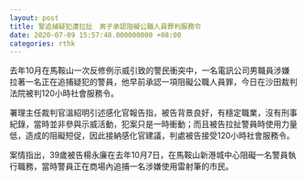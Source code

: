 ```yaml
---
layout: post
title: 警追捕疑犯遭拉扯　男子承認阻礙公職人員罪判服務令
date: 2020-07-09 15:57:48.000000000 +08:00
categories: rthk
---
```


去年10月在馬鞍山一次反修例示威引致的警民衝突中，一名電訊公司男職員涉嫌拉著一名正在追捕疑犯的警員，他早前承認一項阻礙公職人員罪，今日在沙田裁判法院被判120小時社會服務令。

署理主任裁判官溫紹明引述感化官報告指，被告背景良好，有穩定職業，沒有刑事紀錄，當時並非參與示威活動，犯案只是一時衝動；而且被告拉扯警員時使用力量低，造成的阻礙短促，因此接納感化官建議，判處被告接受120小時社會服務令。

案情指出，39歲被告楊永廉在去年10月7日，在馬鞍山新港城中心阻礙一名警員執行職務，當時警員正在商場內追捕一名涉嫌使用雷射筆的市民。
